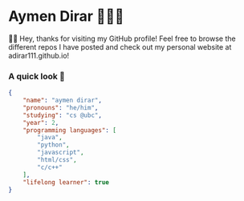 # Aymen Dirar 👨🏾‍💻

👋🏾 Hey, thanks for visiting my GitHub profile! Feel free to browse the different repos I have posted and check out my personal website at adirar111.github.io!

### A quick look 👀

```json
{
    "name": "aymen dirar",
    "pronouns": "he/him",
    "studying": "cs @ubc",
    "year": 2,
    "programming languages": [
        "java",
        "python",
        "javascript",
        "html/css",
        "c/c++"
    ],
    "lifelong learner": true
}
```

